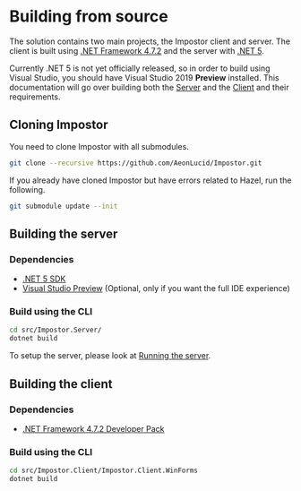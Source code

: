 # Building from source

The solution contains two main projects, the Impostor client and server. The client is built using [.NET Framework 4.7.2](https://dotnet.microsoft.com/download/dotnet-framework/net472) and the server with [.NET 5](https://dotnet.microsoft.com/download/dotnet/5.0).

Currently .NET 5 is not yet officially released, so in order to build using Visual Studio, you should have Visual Studio 2019 **Preview** installed.
This documentation will go over building both the [Server](#building-the-server) and the [Client](#building-the-client) and their requirements.

## Cloning Impostor

You need to clone Impostor with all submodules.

```bash
git clone --recursive https://github.com/AeonLucid/Impostor.git
```

If you already have cloned Impostor but have errors related to Hazel, run the following.

```bash
git submodule update --init
```

## Building the server

### Dependencies
- [.NET 5 SDK](https://dotnet.microsoft.com/download/dotnet/5.0)
- [Visual Studio Preview](https://visualstudio.microsoft.com/vs/preview/) (Optional, only if you want the full IDE experience)

### Build using the CLI

```bash
cd src/Impostor.Server/
dotnet build
```
To setup the server, please look at [Running the server](Running-the-server).

## Building the client

### Dependencies
* [.NET Framework 4.7.2 Developer Pack](https://dotnet.microsoft.com/download/dotnet-framework/thank-you/net472-developer-pack-offline-installer)

### Build using the CLI
```bash
cd src/Impostor.Client/Impostor.Client.WinForms
dotnet build
```